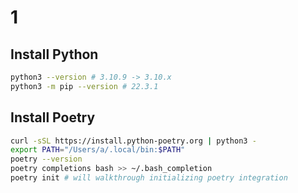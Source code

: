 # 1

## Install Python

```.sh
python3 --version # 3.10.9 -> 3.10.x
python3 -m pip --version # 22.3.1
```

## Install Poetry

```.sh
curl -sSL https://install.python-poetry.org | python3 -
export PATH="/Users/a/.local/bin:$PATH"
poetry --version
poetry completions bash >> ~/.bash_completion
poetry init # will walkthrough initializing poetry integration
```
